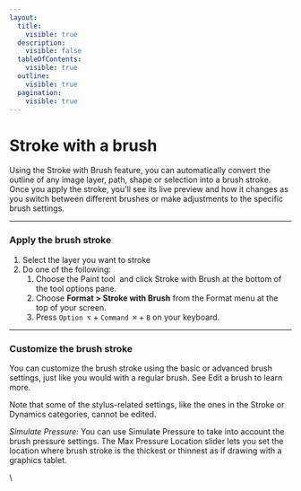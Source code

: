 ```yaml
---
layout:
  title:
    visible: true
  description:
    visible: false
  tableOfContents:
    visible: true
  outline:
    visible: true
  pagination:
    visible: true
---
```


# Stroke with a brush

Using the Stroke with Brush feature, you can automatically convert the outline of any image layer, path, shape or selection into a brush stroke. Once you apply the stroke, you'll see its live preview and how it changes as you switch between different brushes or make adjustments to the specific brush settings.

***

### Apply the brush stroke

1. Select the layer you want to stroke
2. Do one of the following:
   1. Choose the Paint tool <img src="https://help.pixelmator.com/pixelmator-pro/3.5/assets/English/1580999191000.png" alt="" data-size="line"> and click Stroke with Brush at the bottom of the tool options pane.
   2. Choose **Format > Stroke with Brush** from the Format menu at the top of your screen.
   3. Press `Option ⌥` + `Command ⌘` + `B` on your keyboard.

***

### Customize the brush stroke

You can customize the brush stroke using the basic or advanced brush settings, just like you would with a regular brush. See Edit a brush to learn more.

Note that some of the stylus-related settings, like the ones in the Stroke or Dynamics categories, cannot be edited.

_Simulate Pressure:_ You can use Simulate Pressure to take into account the brush pressure settings. The Max Pressure Location slider lets you set the location where brush stroke is the thickest or thinnest as if drawing with a graphics tablet.

\
